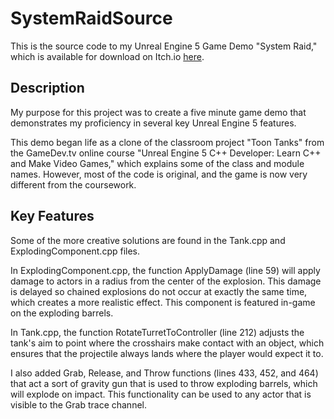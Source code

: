 # SystemRaidSource

<p>This is the source code to my Unreal Engine 5 Game Demo "System Raid," which is available for download on Itch.io <a href="https://carterleew.itch.io/system-raid" target="_blank">here</a>.</p>

<h2>Description</h2>
<p>
	My purpose for this project was to create a five minute game demo that demonstrates my proficiency in several key Unreal Engine 5 features. 
</p>
<p>
	This demo began life as a clone of the classroom project "Toon Tanks" from the GameDev.tv online course "Unreal Engine 5 C++ Developer: Learn C++ and Make Video Games," which explains some of the class and module names. However, most of the code is original, and the game is now very different from the coursework.
</p>

<h2>Key Features</h2>
<p>
	Some of the more creative solutions are found in the Tank.cpp and ExplodingComponent.cpp files.
</p>
<p>
	In ExplodingComponent.cpp, the function ApplyDamage (line 59) will apply damage to actors in a radius from the center of the explosion. This damage is delayed so chained explosions do not occur at exactly the same time, which creates a more realistic effect. This component is featured in-game on the exploding barrels.
</p>
<p>
	In Tank.cpp, the function RotateTurretToController (line 212) adjusts the tank's aim to point where the crosshairs make contact with an object, which ensures that the projectile always lands where the player would expect it to.
</p>
<p>
	I also added Grab, Release, and Throw functions (lines 433, 452, and 464) that act a sort of gravity gun that is used to throw exploding barrels, which will explode on impact. This functionality can be used to any actor that is visible to the Grab trace channel.
</p>
